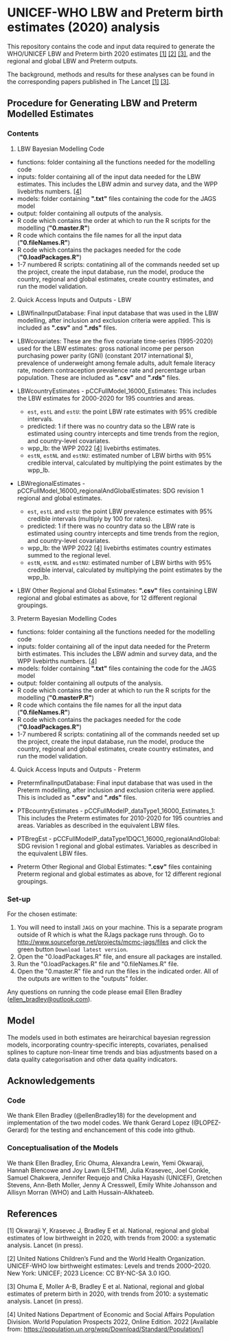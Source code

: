 # UNICEF-WHO LBW and Preterm birth estimates (2020) analysis

This repository contains the code and input data required to generate the WHO/UNICEF LBW and Preterm birth 2020 estimates [[1]](#1) [[2]](#2) [[3]](#3), and the regional and global LBW and Preterm outputs.

The background, methods and results for these analyses can be found in the corresponding papers published in The Lancet [[1]](#1) [[3]](#3).

## Procedure for Generating LBW and Preterm Modelled Estimates

### Contents

1. LBW Bayesian Modelling Code
- functions: folder containing all the functions needed for the modelling code
- inputs: folder containing all of the input data needed for the LBW estimates. This includes the LBW admin and survey data, and the WPP livebirths numbers. [[4]](#4)
- models: folder containing <b>".txt"</b> files containing the code for the JAGS model
- output: folder containing all outputs of the analysis.
- R code which contains the order at which to run the R scripts for the modelling (<b>"0.master.R"</b>)
- R code which contains the file names for all the input data (<b>"0.fileNames.R"</b>)
- R code which contains the packages needed for the code (<b>"0.loadPackages.R"</b>) 
- 1-7 numbered R scripts: contatining all of the commands needed set up the project, create the input database, run the model, produce the country, regional and global estimates, create country estimates, and run the model validation.

2. Quick Access Inputs and Outputs - LBW 

- LBWfinalInputDatabase: Final input database that was used in the LBW modelling, after inclusion and exclusion criteria were applied. This is included as <b>".csv"</b> and <b>".rds"</b> files.
- LBWcovariates: These are the five covariate time-series (1995-2020) used for the LBW estimates: gross national income per person purchasing power parity (GNI) (constant 2017 international $), prevalence of underweight among female adults, adult female literacy rate, modern contraception prevalence rate and percentage urban population. These are included as <b>".csv"</b> and <b>".rds"</b> files.

- LBWcountryEstimates - pCCFullModel_16000_Estimates: This includes the LBW estimates for 2000-2020 for 195 countries and areas.
  - `est`, `estL` and `estU`: the point LBW rate estimates with 95% credible intervals. 
  - predicted: 1 if there was no country data so the LBW rate is estimated using country intercepts and time trends from the region, and country-level covariates. 
  - wpp_lb: the WPP 2022 [[4]](#4) livebirths estimates.
  - `estN`, `estNL` and `estNU`: estimated number of LBW births with 95% credible interval, calculated by multiplying the point estimates by the wpp_lb. 

- LBWregionalEstimates - pCCFullModel_16000_regionalAndGlobalEstimates: SDG revision 1 regional and global estimates. 
  - `est`, `estL` and `estU`: the point LBW prevalence estimates with 95% credible intervals (multiply by 100 for rates). 
  - predicted: 1 if there was no country data so the LBW rate is estimated using country intercepts and time trends from the region, and country-level covariates. 
  - wpp_lb: the WPP 2022 [[4]](#4) livebirths estimates country estimates summed to the regional level.
  - `estN`, `estNL` and `estNU`: estimated number of LBW births with 95% credible interval, calculated by multiplying the point estimates by the wpp_lb.

- LBW Other Regional and Global Estimates: <b>".csv"</b> files containing LBW regional and global estimates as above, for 12 different regional groupings.


3. Preterm Bayesian Modelling Codes
- functions: folder containing all the functions needed for the modelling code
- inputs: folder containing all of the input data needed for the Preterm birth estimates. This includes the LBW admin and survey data, and the WPP livebirths numbers. [[4]](#4)
- models: folder containing <b>".txt"</b> files containing the code for the JAGS model
- output: folder containing all outputs of the analysis.
- R code which contains the order at which to run the R scripts for the modelling (<b>"0.masterP.R"</b>)
- R code which contains the file names for all the input data (<b>"0.fileNames.R"</b>)
- R code which contains the packages needed for the code (<b>"0.loadPackages.R"</b>) 
- 1-7 numbered R scripts: contatining all of the commands needed set up the project, create the input database, run the model, produce the country, regional and global estimates, create country estimates, and run the model validation.
  
4. Quick Access Inputs and Outputs - Preterm 

- PretermfinalInputDatabase: Final input database that was used in the Preterm modelling, after inclusion and exclusion criteria were applied. This is included as <b>".csv"</b> and <b>".rds"</b> files. 

- PTBcountryEstimates - pCCFullModelP_dataType1_16000_Estimates_1: This includes the Preterm estimates for 2010-2020 for 195 countries and areas. Variables as described in the equivalent LBW files. 

- PTBregEst - pCCFullModelP_dataType1DQC1_16000_regionalAndGlobal: SDG revision 1 regional and global estimates. Variables as described in the equivalent LBW files.

- Preterm Other Regional and Global Estimates: <b>".csv"</b> files containing Preterm regional and global estimates as above, for 12 different regional groupings.


### Set-up
For the chosen estimate: 
1. You will need to install `JAGS` on your machine. 
   This is a separate program outside of R which is what the RJags package runs through. 
   Go to http://www.sourceforge.net/projects/mcmc-jags/files and click the green button `Download latest version`.
2. Open the "0.loadPackages.R" file, and ensure all packages are installed. 
3. Run the "0.loadPackages.R" file and "0.fileNames.R" file.
4. Open the "0.master.R" file and run the files in the indicated order.
All of the outputs are written to the "outputs" folder.

Any questions on running the code please email Ellen Bradley (ellen_bradley@outlook.com).

## Model 
The models used in both estimates are heirarchical bayesian regression models, incorporating country-specific interepts, covariates, penalised splines to capture non-linear time trends and bias adjustments based on a data quality categorisation and other data quality indicators.

## Acknowledgements
### Code 
We thank Ellen Bradley (@ellenBradley18) for the development and implementation of the two model codes. 
We thank Gerard Lopez (@LOPEZ-Gerard) for the testing and enchancement of this code into github.

### Conceptualisation of the Models
We thank Ellen Bradley, Eric Ohuma, Alexandra Lewin, Yemi Okwaraji, Hannah Blencowe and Joy Lawn (LSHTM), Julia Krasevec, Joel Conkle, Samuel Chakwera, Jennifer Requejo and Chika Hayashi (UNICEF), Gretchen Stevens, Ann-Beth Moller, Jenny A Cresswell, Emily White Johansson and Allisyn Morran (WHO) and Laith Hussain-Alkhateeb.

## References
<a id="1">[1]</a> 
Okwaraji Y, Krasevec J, Bradley E et al. National, regional and global estimates of low birthweight in 2020, with trends from 2000: a systematic analysis. Lancet (in press).

<a id="2">[2]</a>
United Nations Children’s Fund and the World Health Organization. UNICEF-WHO low birthweight estimates: Levels and trends 2000–2020. New York: UNICEF; 2023 Licence: CC BY-NC-SA 3.0 IGO.

<a id="3">[3]</a> 
Ohuma E, Moller A-B, Bradley E et al. National, regional and global estimates of preterm birth in 2020, with trends from 2010: a systematic analysis. Lancet (in press).

<a id="4">[4]</a> 
United Nations Department of Economic and Social Affairs Population Division. World Population Prospects 2022, Online Edition. 2022 [Available from: https://population.un.org/wpp/Download/Standard/Population/]

